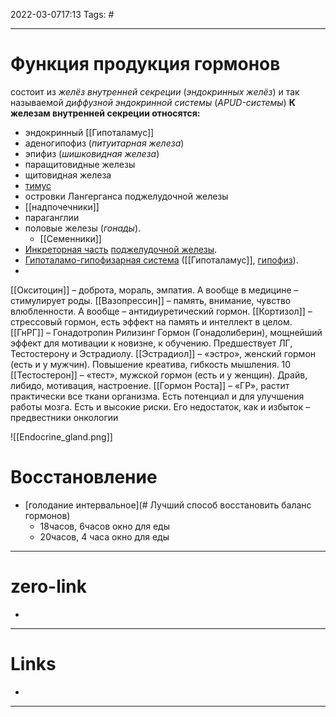 2022-03-0717:13
Tags: #

---
# Функция продукция гормонов
состоит из _желёз внутренней секреции_ (_эндокринных желёз_) и так называемой _диффузной эндокринной системы_ (_APUD-системы_)
**К железам внутренней секреции относятся:**
- эндокринный [[Гипоталамус]]
- аденогипофиз (_питуитарная железа_)
- эпифиз (_шишковидная железа_)
- паращитовидные железы
- щитовидная железа
- [тимус](https://ru.wikipedia.org/wiki/%D0%98%D0%BC%D0%BC%D1%83%D0%BD%D0%BE%D0%BF%D0%B0%D1%82%D0%BE%D0%BB%D0%BE%D0%B3%D0%B8%D1%87%D0%B5%D1%81%D0%BA%D0%B8%D0%B5_%D0%BF%D1%80%D0%BE%D1%86%D0%B5%D1%81%D1%81%D1%8B_(%D0%BF%D0%B0%D1%82%D0%BE%D0%BB%D0%BE%D0%B3%D0%B8%D1%87%D0%B5%D1%81%D0%BA%D0%B0%D1%8F_%D0%B0%D0%BD%D0%B0%D1%82%D0%BE%D0%BC%D0%B8%D1%8F) "Иммунопатологические процессы (патологическая анатомия)")
- островки Лангерганса поджелудочной железы
- [[надпочечники]]
- параганглии
- половые железы (_гонады_).
	- [[Семенники]]
- [Инкреторная часть](https://wp.wiki-wiki.ru/wp/index.php/%D0%9E%D1%81%D1%82%D1%80%D0%BE%D0%B2%D0%BA%D0%B8_%D0%9B%D0%B0%D0%BD%D0%B3%D0%B5%D1%80%D0%B3%D0%B0%D0%BD%D1%81%D0%B0 "Островки Лангерганса") [поджелудочной железы](https://wp.wiki-wiki.ru/wp/index.php/%D0%9F%D0%BE%D0%B4%D0%B6%D0%B5%D0%BB%D1%83%D0%B4%D0%BE%D1%87%D0%BD%D0%B0%D1%8F_%D0%B6%D0%B5%D0%BB%D0%B5%D0%B7%D0%B0 "Поджелудочная железа").
- [Гипоталамо-гипофизарная система](https://wp.wiki-wiki.ru/wp/index.php/%D0%93%D0%B8%D0%BF%D0%BE%D1%82%D0%B0%D0%BB%D0%B0%D0%BC%D0%BE-%D0%B3%D0%B8%D0%BF%D0%BE%D1%84%D0%B8%D0%B7%D0%B0%D1%80%D0%BD%D0%B0%D1%8F_%D1%81%D0%B8%D1%81%D1%82%D0%B5%D0%BC%D0%B0 "Гипоталамо-гипофизарная система") ([[Гипоталамус]], [гипофиз](https://wp.wiki-wiki.ru/wp/index.php/%D0%93%D0%B8%D0%BF%D0%BE%D1%84%D0%B8%D0%B7 "Гипофиз")).
- 
[[Окситоцин]] – доброта, мораль, эмпатия. А вообще в медицине – стимулирует роды. 
[[Вазопрессин]] – память, внимание, чувство влюбленности. А вообще – антидиуретический гормон. 
[[Кортизол]] – стрессовый гормон, есть эффект на память и интеллект в целом. 
[[ГнРГ]] – Гонадотропин Рилизинг Гормон (Гонадолиберин), мощнейший эффект для мотивации к новизне, к обучению. Предшествует ЛГ, Тестостерону и Эстрадиолу. 
[[Эстрадиол]] – «эстро», женский гормон (есть и у мужчин). Повышение креатива, гибкость мышления. 10 
[[Тестостерон]] – «тест», мужской гормон (есть и у женщин). Драйв, либидо, мотивация, настроение. 
[[Гормон Роста]] – «ГР», растит практически все ткани организма. Есть потенциал и для улучшения работы мозга. Есть и высокие риски. Его недостаток, как и избыток – предвестники онкологии

![[Endocrine_gland.png]]

# Восстановление
- [голодание интервальное](# Лучший способ восстановить баланс гормонов) 
	- 18часов, 6часов окно для еды
	- 20часов, 4 часа окно для еды


---
# zero-link
- 
---
# Links
- 


---